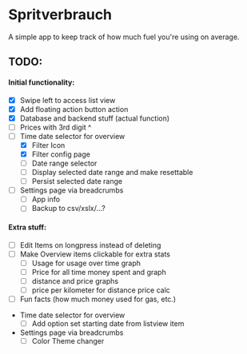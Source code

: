 #  Spritverbrauch

A simple app to keep track of how much fuel you're using on average.


## TODO:

#### Initial functionality:
- [x] Swipe left to access list view
- [x] Add floating action button action
- [x] Database and backend stuff (actual function)
- [ ] Prices with 3rd digit ^
- [ ] Time date selector for overview
    - [x] Filter Icon
    - [x] Filter config page
    - [ ] Date range selector
    - [ ] Display selected date range and make resettable
    - [ ] Persist selected date range
- [ ] Settings page via breadcrumbs
    - [ ] App info
    - [ ] Backup to csv/xslx/...?

#### Extra stuff:
- [ ] Edit Items on longpress instead of deleting
- [ ] Make Overview items clickable for extra stats
    - [ ] Usage for usage over time graph
    - [ ] Price for all time money spent and graph
    - [ ] distance and price graphs
    - [ ] price per kilometer for distance price calc
- [ ] Fun facts (how much money used for gas, etc.)
- Time date selector for overview
    - [ ] Add option set starting date from listview item
- Settings page via breadcrumbs
    - [ ] Color Theme changer